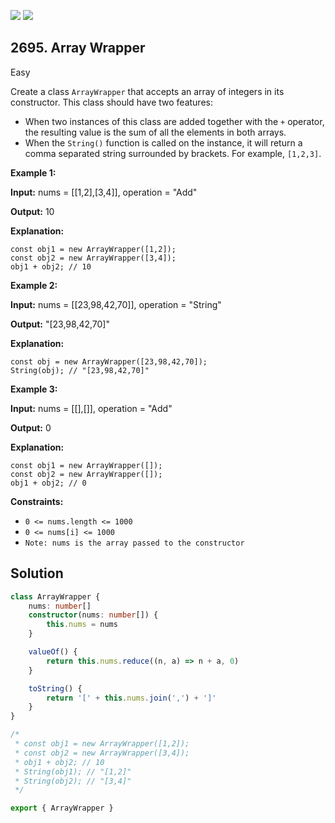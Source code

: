 [![](https://img.shields.io/github/stars/javadev/LeetCode-in-Kotlin?label=Stars&style=flat-square)](https://github.com/javadev/LeetCode-in-Kotlin)
[![](https://img.shields.io/github/forks/javadev/LeetCode-in-Kotlin?label=Fork%20me%20on%20GitHub%20&style=flat-square)](https://github.com/javadev/LeetCode-in-Kotlin/fork)

## 2695\. Array Wrapper

Easy

Create a class `ArrayWrapper` that accepts an array of integers in its constructor. This class should have two features:

*   When two instances of this class are added together with the `+` operator, the resulting value is the sum of all the elements in both arrays.
*   When the `String()` function is called on the instance, it will return a comma separated string surrounded by brackets. For example, `[1,2,3]`.

**Example 1:**

**Input:** nums = \[\[1,2],[3,4]], operation = "Add"

**Output:** 10

**Explanation:** 

    const obj1 = new ArrayWrapper([1,2]); 
    const obj2 = new ArrayWrapper([3,4]); 
    obj1 + obj2; // 10

**Example 2:**

**Input:** nums = \[\[23,98,42,70]], operation = "String"

**Output:** "[23,98,42,70]"

**Explanation:** 

    const obj = new ArrayWrapper([23,98,42,70]); 
    String(obj); // "[23,98,42,70]"

**Example 3:**

**Input:** nums = \[\[],[]], operation = "Add"

**Output:** 0

**Explanation:** 
    
    const obj1 = new ArrayWrapper([]); 
    const obj2 = new ArrayWrapper([]); 
    obj1 + obj2; // 0

**Constraints:**

*   `0 <= nums.length <= 1000`
*   `0 <= nums[i] <= 1000`
*   `Note: nums is the array passed to the constructor`

## Solution

```typescript
class ArrayWrapper {
    nums: number[]
    constructor(nums: number[]) {
        this.nums = nums
    }

    valueOf() {
        return this.nums.reduce((n, a) => n + a, 0)
    }

    toString() {
        return '[' + this.nums.join(',') + ']'
    }
}

/*
 * const obj1 = new ArrayWrapper([1,2]);
 * const obj2 = new ArrayWrapper([3,4]);
 * obj1 + obj2; // 10
 * String(obj1); // "[1,2]"
 * String(obj2); // "[3,4]"
 */

export { ArrayWrapper }
```
